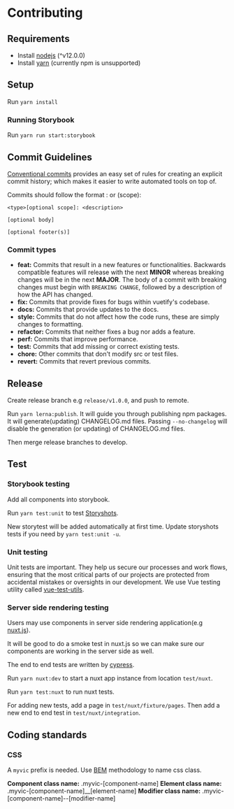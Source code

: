 # Contributing

## Requirements

- Install [nodejs](https://nodejs.org/en/) (^v12.0.0)
- Install [yarn](https://yarnpkg.com/en/docs/install) (currently npm is unsupported)

## Setup

Run `yarn install`

### Running Storybook

Run `yarn run start:storybook`

## Commit Guidelines

[Conventional commits](https://www.conventionalcommits.org/en/v1.0.0/) provides an easy set of rules for creating an explicit commit history; which makes it easier to write automated tools on top of.

Commits should follow the format <type>: <subject> or <type>(scope): <subject>

```
<type>[optional scope]: <description>

[optional body]

[optional footer(s)]
```

### Commit types

- **feat:** Commits that result in a new features or functionalities. Backwards compatible features will release with the next **MINOR** whereas breaking changes will be in the next **MAJOR**. The body of a commit with breaking changes must begin with `BREAKING CHANGE`, followed by a description of how the API has changed.
- **fix:** Commits that provide fixes for bugs within vuetify's codebase.
- **docs:** Commits that provide updates to the docs.
- **style:** Commits that do not affect how the code runs, these are simply changes to formatting.
- **refactor:** Commits that neither fixes a bug nor adds a feature.
- **perf:** Commits that improve performance.
- **test:** Commits that add missing or correct existing tests.
- **chore:** Other commits that don't modify src or test files.
- **revert:** Commits that revert previous commits.

## Release

Create release branch e.g `release/v1.0.0`, and push to remote.

Run `yarn lerna:publish`.
It will guide you through publishing npm packages.
It will generate(updating) CHANGELOG.md files. Passing `--no-changelog` will disable the generation (or updating) of CHANGELOG.md files.

Then merge release branches to develop.

## Test

### Storybook testing

Add all components into storybook.

Run `yarn test:unit` to test [Storyshots](https://www.npmjs.com/package/@storybook/addon-storyshots).

New storytest will be added automatically at first time.
Update storyshots tests if you need by `yarn test:unit -u`.

### Unit testing

Unit tests are important. They help us secure our processes and work flows, ensuring that the most critical parts of our projects are protected from accidental mistakes or oversights in our development. We use Vue testing utility called [vue-test-utils](https://vue-test-utils.vuejs.org/).

### Server side rendering testing

Users may use components in server side rendering application(e.g [nuxt.js](https://nuxtjs.org/)).

It will be good to do a smoke test in nuxt.js so we can make sure our components are working in the server side as well.

The end to end tests are written by [cypress](https://www.cypress.io/).

Run `yarn nuxt:dev` to start a nuxt app instance from location `test/nuxt`.

Run `yarn test:nuxt` to run nuxt tests.

For adding new tests, add a page in `test/nuxt/fixture/pages`. Then add a new end to end test in `test/nuxt/integration`.

## Coding standards

### CSS

A `myvic` prefix is needed.
Use [BEM](http://getbem.com/introduction/) methodology to name css class.

**Component class name:**  .myvic-[component-name]
**Element class name:**  .myvic-[component-name]__[element-name]
**Modifier class name:**  .myvic-[component-name]--[modifier-name]
